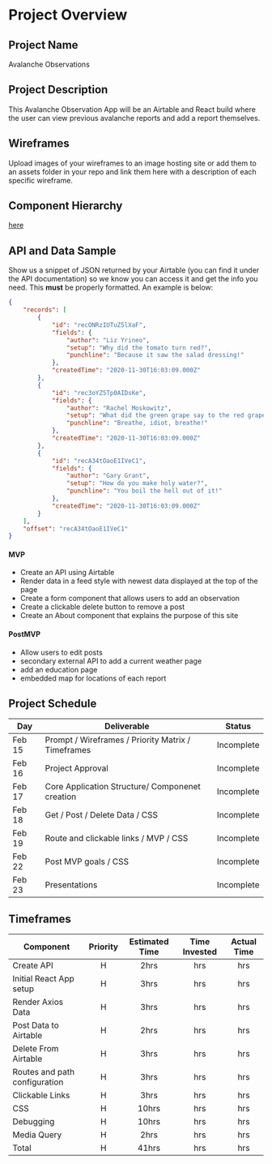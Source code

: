 # Project Overview

## Project Name

Avalanche Observations

## Project Description

This Avalanche Observation App will be an Airtable and React build where the user can view previous avalanche reports and add a report themselves.   

## Wireframes

Upload images of your wireframes to an image hosting site or add them to an assets folder in your repo and link them here with a description of each specific wireframe.

## Component Hierarchy
[here](https://i.imgur.com/VzYIcbI.jpg)

## API and Data Sample

Show us a snippet of JSON returned by your Airtable (you can find it under the API documentation) so we know you can access it and get the info you need. This __must__ be properly formatted. An example is below:

```json
{
    "records": [
        {
            "id": "recONRzIUTuZ5lXaF",
            "fields": {
                "author": "Liz Yrineo",
                "setup": "Why did the tomato turn red?",
                "punchline": "Because it saw the salad dressing!"
            },
            "createdTime": "2020-11-30T16:03:09.000Z"
        },
        {
            "id": "rec3oYZ5Tp0AIDsKe",
            "fields": {
                "author": "Rachel Moskowitz",
                "setup": "What did the green grape say to the red grape?",
                "punchline": "Breathe, idiot, breathe!"
            },
            "createdTime": "2020-11-30T16:03:09.000Z"
        },
        {
            "id": "recA34tOaoE1IVeC1",
            "fields": {
                "author": "Gary Grant",
                "setup": "How do you make holy water?",
                "punchline": "You boil the hell out of it!"
            },
            "createdTime": "2020-11-30T16:03:09.000Z"
        }
    ],
    "offset": "recA34tOaoE1IVeC1"
}
```
 

#### MVP 

- Create an API using Airtable
- Render data in a feed style with newest data displayed at the top of the page
- Create a form component that allows users to add an observation
- Create a clickable delete button to remove a post
- Create an About component that explains the purpose of this site

#### PostMVP  

- Allow users to edit posts
- secondary external API to add a current weather page
- add an education page
- embedded map for locations of each report 

## Project Schedule

|  Day | Deliverable | Status
|---|---| ---|
|Feb 15| Prompt / Wireframes / Priority Matrix / Timeframes | Incomplete
|Feb 16| Project Approval | Incomplete
|Feb 17| Core Application Structure/ Componenet creation | Incomplete
|Feb 18| Get / Post / Delete Data / CSS | Incomplete
|Feb 19| Route and clickable links / MVP / CSS | Incomplete
|Feb 22| Post MVP goals / CSS | Incomplete
|Feb 23| Presentations | Incomplete

## Timeframes


| Component | Priority | Estimated Time | Time Invested | Actual Time |
| --- | :---: |  :---: | :---: | :---: |
| Create API | H | 2hrs| hrs | hrs |
| Initial React App setup | H | 3hrs| hrs | hrs |
| Render Axios Data | H | 3hrs| hrs | hrs |
| Post Data to Airtable | H | 2hrs| hrs | hrs |
| Delete From Airtable | H | 3hrs| hrs | hrs |
| Routes and path configuration | H | 3hrs| hrs | hrs |
| Clickable Links | H | 3hrs| hrs | hrs |
| CSS | H | 10hrs| hrs | hrs |
| Debugging | H | 10hrs| hrs | hrs |
| Media Query | H | 2hrs| hrs | hrs |
| Total | H | 41hrs| hrs | hrs |

